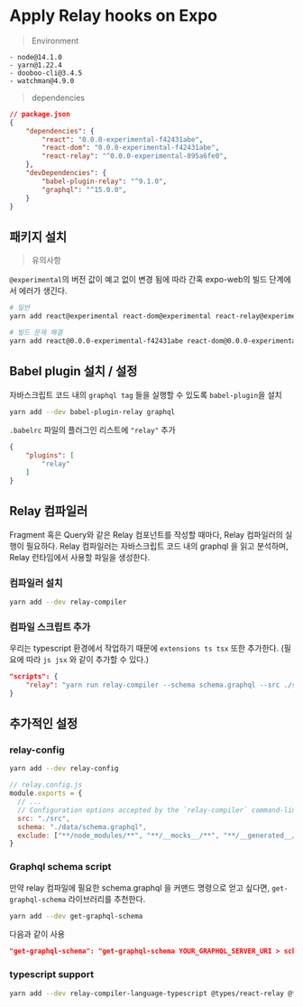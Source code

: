 # Apply Relay hooks on Expo
> Environment
```textline
- node@14.1.0
- yarn@1.22.4
- dooboo-cli@3.4.5
- watchman@4.9.0
```

> dependencies
```json
// package.json
{
	"dependencies": {
		"react": "0.0.0-experimental-f42431abe",
  		"react-dom": "0.0.0-experimental-f42431abe",
		"react-relay": "^0.0.0-experimental-895a6fe0",
	},
	"devDependencies": {
		"babel-plugin-relay": "^9.1.0",
		"graphql": "^15.0.0",
	}
}
```

## 패키지 설치
> 유의사항

`@experimental`의 버전 값이 예고 없이 변경 됨에 따라 간혹 expo-web의 빌드 단계에서 에러가 생긴다.

```bash
# 일반
yarn add react@experimental react-dom@experimental react-relay@experimental

# 빌드 문제 해결
yarn add react@0.0.0-experimental-f42431abe react-dom@0.0.0-experimental-f42431abe react-relay@experimental
```

## Babel plugin 설치 / 설정
자바스크립트 코드 내의 `graphql tag` 들을 실행할 수 있도록 `babel-plugin`을 설치

```bash
yarn add --dev babel-plugin-relay graphql
```

`.babelrc` 파일의 플러그인 리스트에  `"relay"` 추가

```json
{
	"plugins": [
		"relay"
	]
}
```

## Relay 컴파일러
Fragment 혹은 Query와 같은 Relay 컴포넌트를 작성할 때마다, Relay 컴파일러의 실행이 필요하다. Relay 컴파일러는 자바스크립트 코드 내의 graphql 을 읽고 분석하며, Relay 런타임에서 사용할 파일을 생성한다.

### 컴파일러 설치
```bash
yarn add --dev relay-compiler
```

### 컴파일 스크립트 추가
우리는 typescript 환경에서 작업하기 때문에 `extensions ts tsx` 또한 추가한다.
(필요에 따라 `js jsx` 와 같이 추가할 수 있다.)
```json
"scripts": {
	"relay": "yarn run relay-compiler --schema schema.graphql --src ./src/ --extensions ts tsx --watchman false $@",
}
```

## 추가적인 설정

### relay-config

```bash
yarn add --dev relay-config
```

```js
// relay.config.js
module.exports = {
  // ...
  // Configuration options accepted by the `relay-compiler` command-line tool and `babel-plugin-relay`.
  src: "./src",
  schema: "./data/schema.graphql",
  exclude: ["**/node_modules/**", "**/__mocks__/**", "**/__generated__/**"],
}
```

### Graphql schema script

만약 relay 컴파일에 필요한 schema.graphql 을 커맨드 명령으로 얻고 싶다면, `get-graphql-schema` 라이브러리를 추천한다.

```bash
yarn add --dev get-graphql-schema
```

다음과 같이 사용

```json
"get-graphql-schema": "get-graphql-schema YOUR_GRAPHQL_SERVER_URI > schema.graphql"
```

### typescript support

```bash
yarn add --dev relay-compiler-language-typescript @types/react-relay @types/relay-runtime
```
